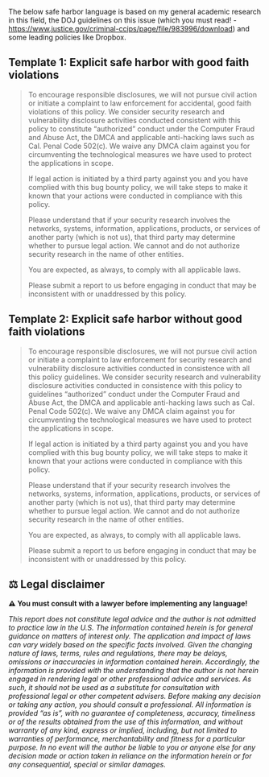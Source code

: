 The below safe harbor language is based on my general academic research in this field, the DOJ guidelines on this issue (which you must read! - https://www.justice.gov/criminal-ccips/page/file/983996/download) and some leading policies like Dropbox.

## Template 1: Explicit safe harbor with good faith violations

> To encourage responsible disclosures, we will not pursue civil action or initiate a complaint to law enforcement for accidental, good faith violations of this policy. We consider security research and vulnerability disclosure activities conducted consistent with this policy to constitute “authorized” conduct under the Computer Fraud and Abuse Act, the DMCA and applicable anti-hacking laws such as Cal. Penal Code 502(c). We waive any DMCA claim against you for circumventing the technological measures we have used to protect the applications in scope.
>
> If legal action is initiated by a third party against you and you have complied with this bug bounty policy, we will take steps to make it known that your actions were conducted in compliance with this policy.
>
> Please understand that if your security research involves the networks, systems, information, applications, products, or services of another party (which is not us), that third party may determine whether to pursue legal action. We cannot and do not authorize security research in the name of other entities.
>
> You are expected, as always, to comply with all applicable laws. 
>
> Please submit a report to us before engaging in conduct that may be inconsistent with or unaddressed by this policy.

## Template 2: Explicit safe harbor without good faith violations

> To encourage responsible disclosures, we will not pursue civil action or initiate a complaint to law enforcement for security research and vulnerability disclosure activities conducted in consistence with all this policy guidelines. We consider security research and vulnerability disclosure activities conducted in consistence with this policy to guidelines “authorized” conduct under the Computer Fraud and Abuse Act, the DMCA and applicable anti-hacking laws such as Cal. Penal Code 502(c). We waive any DMCA claim against you for circumventing the technological measures we have used to protect the applications in scope.
>
> If legal action is initiated by a third party against you and you have complied with this bug bounty policy, we will take steps to make it known that your actions were conducted in compliance with this policy.
>
> Please understand that if your security research involves the networks, systems, information, applications, products, or services of another party (which is not us), that third party may determine whether to pursue legal action. We cannot and do not authorize security research in the name of other entities.
>
> You are expected, as always, to comply with all applicable laws.
>
> Please submit a report to us before engaging in conduct that may be inconsistent with or unaddressed by this policy.

## ⚖ Legal disclaimer

**⚠ You must consult with a lawyer before implementing any language!**

_This report does not constitute legal advice and the author is not admitted to practice law in the U.S. The information contained herein is for general guidance on matters of interest only. The application and impact of laws can vary widely based on the specific facts involved. Given the changing nature of laws, terms, rules and regulations, there may be delays, omissions or inaccuracies in information contained herein. Accordingly, the information is provided with the understanding that the author is not herein engaged in rendering legal or other professional advice and services. As such, it should not be used as a substitute for consultation with professional legal or other competent advisers. Before making any decision or taking any action, you should consult a professional. All information is provided “as is”, with no guarantee of completeness, accuracy, timeliness or of the results obtained from the use of this information, and without warranty of any kind, express or implied, including, but not limited to warranties of performance, merchantability and fitness for a particular purpose. In no event will the author be liable to you or anyone else for any decision made or action taken in reliance on the information herein or for any consequential, special or similar damages._
